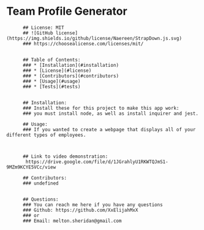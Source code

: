 # Team Profile Generator


          ## License: MIT 
          ## ![GitHub license](https://img.shields.io/github/license/Naereen/StrapDown.js.svg)
          ### https://choosealicense.com/licenses/mit/


          ## Table of Contents:
          ### * [Installation](#installation)
          ### * [License](#license)
          ### * [Contributors](#contributors)
          ### * [Usage](#usage)
          ### * [Tests](#tests)
          

          ## Installation:
          ### Install these for this project to make this app work:
          ### you must install node, as well as install inquirer and jest.

          ## Usage:
          ### If you wanted to create a webpage that displays all of your different types of employees.
          
          
          
          ## Link to video demonstration:
           https://drive.google.com/file/d/1JGrahlyU1RKWTQJmS1-9MZm9KCYE5VCc/view

          ## Contributors:
          ### undefined


          ## Questions:
          ### You can reach me here if you have any questions
          ### Github: https://github.com/XxElijahMxX
          ### or
          ### Email: melton.sheridan@gmail.com

          
